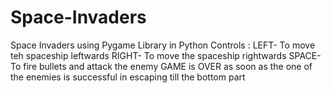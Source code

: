 # Space-Invaders
Space Invaders using Pygame Library in Python
Controls :
LEFT- To move teh spaceship leftwards
RIGHT- To move the spaceship rightwards
SPACE- To fire bullets and attack the enemy
GAME is OVER as soon as the one of the enemies is successful in escaping till the bottom part
